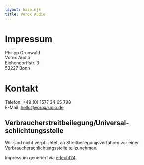```yaml
---
layout: base.njk
title: Vorox Audio
---
```


# Impressum

Philipp Grunwald<br/>
Vorox Audio<br/>
Eichendorffstr. 3<br/>
53227 Bonn

# Kontakt

Telefon: +49 (0) 1577 34 65 798<br/>
E-Mail: [hello@voroxaudio.de](mailto:hello@voroxaudio.de)

## Verbraucher&shy;streit&shy;beilegung/Universal&shy;schlichtungs&shy;stelle

Wir sind nicht verpflichtet, an Streitbeilegungsverfahren vor einer Verbraucherschlichtungsstelle teilzunehmen.


Impressum generiert via [eRecht24](https://www.e-recht24.de).